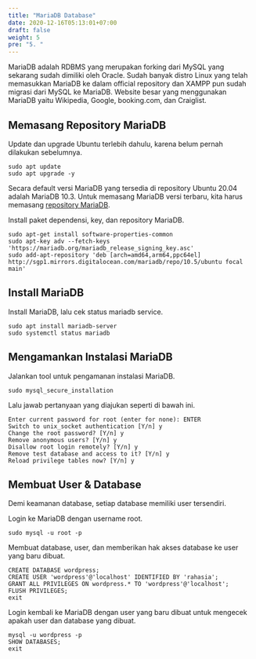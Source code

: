 ```yaml
---
title: "MariaDB Database"
date: 2020-12-16T05:13:01+07:00
draft: false
weight: 5
pre: "5. "
---
```


MariaDB adalah RDBMS yang merupakan forking dari MySQL yang sekarang sudah dimiliki oleh Oracle. Sudah banyak distro Linux yang telah memasukkan MariaDB ke dalam official repository dan XAMPP pun sudah migrasi dari MySQL ke MariaDB. Website besar yang menggunakan MariaDB yaitu Wikipedia, Google, booking.com, dan Craiglist.

## Memasang Repository MariaDB

Update dan upgrade Ubuntu terlebih dahulu, karena belum pernah dilakukan sebelumnya.

```
sudo apt update
sudo apt upgrade -y
```

Secara default versi MariaDB yang tersedia di repository Ubuntu 20.04 adalah MariaDB 10.3. Untuk memasang MariaDB versi terbaru, kita harus memasang [repository MariaDB](https://downloads.mariadb.org/mariadb/repositories). 

Install paket dependensi, key, dan repository MariaDB.

```
sudo apt-get install software-properties-common
sudo apt-key adv --fetch-keys 'https://mariadb.org/mariadb_release_signing_key.asc'
sudo add-apt-repository 'deb [arch=amd64,arm64,ppc64el] http://sgp1.mirrors.digitalocean.com/mariadb/repo/10.5/ubuntu focal main'
``` 

## Install MariaDB

Install MariaDB, lalu cek status mariadb service.

```
sudo apt install mariadb-server
sudo systemctl status mariadb
```

## Mengamankan Instalasi MariaDB

Jalankan tool untuk pengamanan instalasi MariaDB.

```
sudo mysql_secure_installation
```

Lalu jawab pertanyaan yang diajukan seperti di bawah ini.

```
Enter current password for root (enter for none): ENTER
Switch to unix_socket authentication [Y/n] y
Change the root password? [Y/n] y
Remove anonymous users? [Y/n] y
Disallow root login remotely? [Y/n] y
Remove test database and access to it? [Y/n] y	
Reload privilege tables now? [Y/n] y 
```

## Membuat User & Database

Demi keamanan database, setiap database memiliki user tersendiri.

Login ke MariaDB dengan username root.

```
sudo mysql -u root -p
```

Membuat database, user, dan memberikan hak akses database ke user yang baru dibuat.

```
CREATE DATABASE wordpress;
CREATE USER 'wordpress'@'localhost' IDENTIFIED BY 'rahasia';
GRANT ALL PRIVILEGES ON wordpress.* TO 'wordpress'@'localhost';
FLUSH PRIVILEGES;
exit
```

Login kembali ke MariaDB dengan user yang baru dibuat untuk mengecek apakah user dan database yang dibuat.

```
mysql -u wordpress -p
SHOW DATABASES;
exit
```